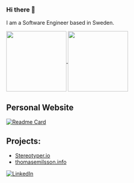 ### Hi there 👋

I am a Software Engineer based in Sweden.

<a href="https://github.com/ThomasEmilsson">
  <img height="160" align="center" src="https://github-readme-stats.vercel.app/api?username=ThomasEmilsson&hide=issues,contribs&count_private=true&show_icons=true&theme=nord&include_all_commits=true" />
</a>
<a href="https://github.com/ThomasEmilsson">
  <img height="160" align="center" src="https://github-readme-stats.vercel.app/api/top-langs/?username=ThomasEmilsson&theme=nord&langs_count=8&layout=compact" />
</a>

## Personal Website
[![Readme Card](https://github-readme-stats.vercel.app/api/pin/?username=ThomasEmilsson&repo=thomasemilsson.info&theme=nord)](https://www.thomasemilsson.info/)

## Projects: 
 - [Stereotyper.io](https://stereotyper.io/)
 - [thomasemilsson.info](https://www.thomasemilsson.info/)

[![LinkedIn][1.1]][1.2]  
<!-- [![LeetCode][2.1]][2.2] -->

[1.1]: https://img.icons8.com/color/48/000000/linkedin.png
[1.2]: https://www.linkedin.com/in/thomasemilsson/

<!-- [2.1]: https://img.icons8.com/external-tal-revivo-shadow-tal-revivo/46/000000/external-level-up-your-coding-skills-and-quickly-land-a-job-logo-shadow-tal-revivo.png
[2.2]: https://leetcode.com/thomasemilsson/ -->
